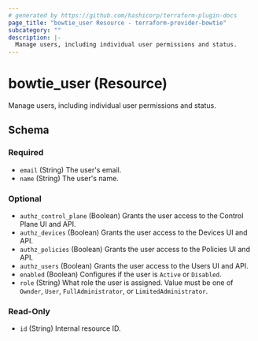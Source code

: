 ```yaml
---
# generated by https://github.com/hashicorp/terraform-plugin-docs
page_title: "bowtie_user Resource - terraform-provider-bowtie"
subcategory: ""
description: |-
  Manage users, including individual user permissions and status.
---
```


# bowtie_user (Resource)

Manage users, including individual user permissions and status.



<!-- schema generated by tfplugindocs -->
## Schema

### Required

- `email` (String) The user's email.
- `name` (String) The user's name.

### Optional

- `authz_control_plane` (Boolean) Grants the user access to the Control Plane UI and API.
- `authz_devices` (Boolean) Grants the user access to the Devices UI and API.
- `authz_policies` (Boolean) Grants the user access to the Policies UI and API.
- `authz_users` (Boolean) Grants the user access to the Users UI and API.
- `enabled` (Boolean) Configures if the user is `Active` or `Disabled`.
- `role` (String) What role the user is assigned. Value must be one of `Ownder`, `User`, `FullAdministrator`, or `LimitedAdministrator`.

### Read-Only

- `id` (String) Internal resource ID.
